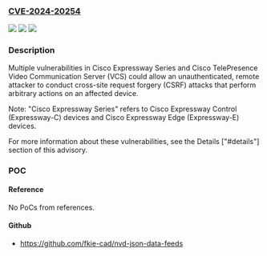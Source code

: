### [CVE-2024-20254](https://cve.mitre.org/cgi-bin/cvename.cgi?name=CVE-2024-20254)
![](https://img.shields.io/static/v1?label=Product&message=Cisco%20TelePresence%20Video%20Communication%20Server%20(VCS)%20Expressway&color=blue)
![](https://img.shields.io/static/v1?label=Version&message=%3D%20X8.5.1%20&color=brighgreen)
![](https://img.shields.io/static/v1?label=Vulnerability&message=Cross-Site%20Request%20Forgery%20(CSRF)&color=brighgreen)

### Description

Multiple vulnerabilities in Cisco Expressway Series and Cisco TelePresence Video Communication Server (VCS) could allow an unauthenticated, remote attacker to conduct cross-site request forgery (CSRF) attacks that perform arbitrary actions on an affected device.  Note: "Cisco Expressway Series" refers to Cisco Expressway Control (Expressway-C) devices and Cisco Expressway Edge (Expressway-E) devices. For more information about these vulnerabilities, see the Details ["#details"] section of this advisory.

### POC

#### Reference
No PoCs from references.

#### Github
- https://github.com/fkie-cad/nvd-json-data-feeds

